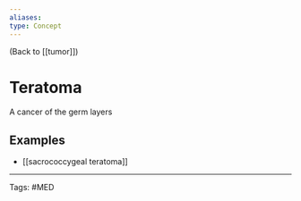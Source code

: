 ```yaml
---
aliases: 
type: Concept
---
```


(Back to [[tumor]])

# Teratoma

A cancer of the germ layers
## Examples
- [[sacrococcygeal teratoma]]

---
Tags: #MED